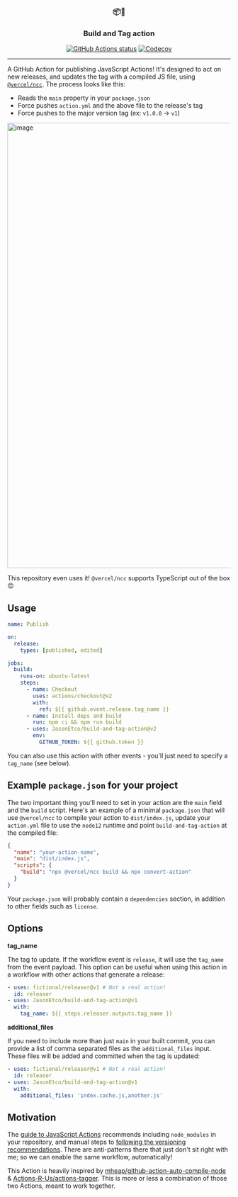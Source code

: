 <h3 align="center">📦🔖</h3>
<h3 align="center">Build and Tag action</h3>

<p align="center"><a href="https://github.com/JasonEtco/build-and-tag-action"><img alt="GitHub Actions status" src="https://github.com/JasonEtco/build-and-tag-action/workflows/CI/badge.svg"></a> <a href="https://codecov.io/gh/JasonEtco/build-and-tag-action/"><img src="https://badgen.now.sh/codecov/c/github/JasonEtco/build-and-tag-action" alt="Codecov"></a></p>

---

A GitHub Action for publishing JavaScript Actions! It's designed to act on new releases, and updates the tag with a compiled JS file, using [`@vercel/ncc`](https://github.com/vercel/ncc). The process looks like this:

- Reads the `main` property in your `package.json`
- Force pushes `action.yml` and the above file to the release's tag
- Force pushes to the major version tag (ex: `v1.0.0` -> `v1`)

<img width="1005" alt="image" src="https://user-images.githubusercontent.com/10660468/82084147-d894ca00-96b8-11ea-9a14-1640d6963213.png">

This repository even uses it! `@vercel/ncc` supports TypeScript out of the box 😍

## Usage

```yaml
name: Publish

on:
  release:
    types: [published, edited]

jobs:
  build:
    runs-on: ubuntu-latest
    steps:
      - name: Checkout
        uses: actions/checkout@v2
        with:
          ref: ${{ github.event.release.tag_name }}
      - name: Install deps and build
        run: npm ci && npm run build
      - uses: JasonEtco/build-and-tag-action@v2
        env:
          GITHUB_TOKEN: ${{ github.token }}
```

You can also use this action with other events - you'll just need to specify a `tag_name` (see below).

## Example `package.json` for your project

The two important thing you'll need to set in your action are the `main` field and the `build` script. Here's an example of a minimal `package.json` that will use `@vercel/ncc` to compile your action to `dist/index.js`, update your `action.yml` file to use the `node12` runtime and point `build-and-tag-action` at the compiled file:

```json
{
  "name": "your-action-name",
  "main": "dist/index.js",
  "scripts": {
    "build": "npx @vercel/ncc build && npx convert-action"
  }
}
```

Your `package.json` will probably contain a `dependencies` section, in addition to other fields such as `license`.

## Options

**tag_name**

The tag to update. If the workflow event is `release`, it will use the `tag_name` from the event payload. This option can be useful when using this action in a workflow with other actions that generate a release:

```yaml
- uses: fictional/releaser@v1 # Not a real action!
  id: releaser
- uses: JasonEtco/build-and-tag-action@v1
  with:
    tag_name: ${{ steps.releaser.outputs.tag_name }}
```

**additional_files**

If you need to include more than just `main` in your built commit, you can provide a list of comma separated files as the `additional_files` input. These files will be added and committed when the tag is updated:

```yaml
- uses: fictional/releaser@v1 # Not a real action!
  id: releaser
- uses: JasonEtco/build-and-tag-action@v1
  with:
    additional_files: 'index.cache.js,another.js'
```

## Motivation

The [guide to JavaScript Actions](https://help.github.com/en/actions/building-actions/creating-a-javascript-action) recommends including `node_modules` in your repository, and manual steps to [following the versioning recommendations](https://github.com/actions/toolkit/blob/master/docs/action-versioning.md#versioning). There are anti-patterns there that just don't sit right with me; so we can enable the same workflow, automatically!

This Action is heavily inspired by [mheap/github-action-auto-compile-node](https://github.com/mheap/github-action-auto-compile-node) & [Actions-R-Us/actions-tagger](https://github.com/Actions-R-Us/actions-tagger). This is more or less a combination of those two Actions, meant to work together.
